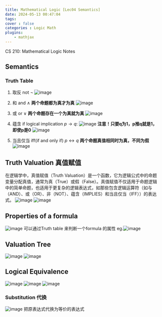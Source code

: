 ```yaml
---
title: Mathematical Logic [Lec04 Semantics]
date: 2024-05-13 00:47:04
tags:
cover : false
categories : Logic Math
plugins: 
    - mathjax
---
```

CS 210: Mathematical Logic Notes

<!-- more -->

## Semantics

### Truth Table

1. 取反  not $\lnot$
   ![image](img1.png)
2. 和  and $\land$  **两个命题都为真才为真**
   ![image](img2.png)
3. 或  or $\lor$  **两个命题存在一个为真就为真**
   ![image](img3.png)
4. 蕴含 if    logical implication $p \rightarrow q$:
   ![image](img4.png)
   **注意！只要q为1，p推q就是1，即使p是0**
   ![image](img5.png)

5. 当且仅当 iff(if and only if) $p \leftrightarrow q$ **两个命题真值相同时为真，不同为假**
 ![image](img6.png)

## Truth Valuation 真值赋值

在逻辑学中，真值赋值（Truth Valuation）是一个函数，它为逻辑公式中的命题变量分配真值，通常为真（True）或假（False）。真值赋值不仅适用于命题逻辑中的简单命题，也适用于更复杂的逻辑表达式，如那些包含逻辑运算符（如与（AND）、或（OR）、非（NOT）、蕴含（IMPLIES）和当且仅当（IFF））的表达式。
![image](img7.png)
![image](img8.png)

## Properties of a formula

![image](img9.png)
可以通过Truth table 来判断一个formula 的属性
eg.![image](img10.png)

## Valuation Tree

![image](img11.png)
![image](img12.png)

## Logical Equivalence

![image](img13.png)
![image](img14.png)
![image](img15.png)

### Substitution 代换

![image](img16.png)
把原表达式代换为等价的表达式
